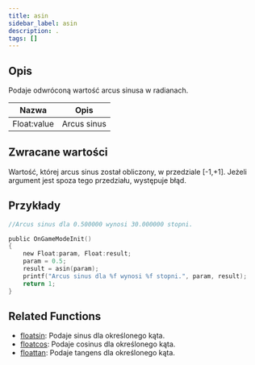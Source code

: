 ```yaml
---
title: asin
sidebar_label: asin
description: .
tags: []
---
```


<LowercaseNote />

## Opis

Podaje odwróconą wartość arcus sinusa w radianach.

| Nazwa       | Opis        |
| ----------- | ----------- |
| Float:value | Arcus sinus |

## Zwracane wartości

Wartość, której arcus sinus został obliczony, w przedziale [-1,+1]. Jeżeli argument jest spoza tego przedziału, występuje błąd.

## Przykłady

```c
//Arcus sinus dla 0.500000 wynosi 30.000000 stopni.

public OnGameModeInit()
{
    new Float:param, Float:result;
    param = 0.5;
    result = asin(param);
    printf("Arcus sinus dla %f wynosi %f stopni.", param, result);
    return 1;
}
```

## Related Functions

- [floatsin](floatsin): Podaje sinus dla określonego kąta.
- [floatcos](floatcos): Podaje cosinus dla określonego kąta.
- [floattan](floattan): Podaje tangens dla określonego kąta.
